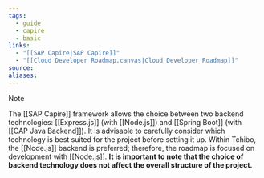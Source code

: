 ```yaml
---
tags:
  - guide
  - capire
  - basic
links:
  - "[[SAP Capire|SAP Capire]]"
  - "[[Cloud Developer Roadmap.canvas|Cloud Developer Roadmap]]"
source:
aliases:
---
```

> [!NOTE]
> The [[SAP Capire]] framework allows the choice between two backend technologies: [[Express.js]] (with [[Node.js]]) and [[Spring Boot]] (with [[CAP Java Backend]]). It is advisable to carefully consider which technology is best suited for the project before setting it up. Within Tchibo, the [[Node.js]] backend is preferred; therefore, the roadmap is focused on development with [[Node.js]]. 
>**It is important to note that the choice of backend technology does not affect the overall structure of the project.**